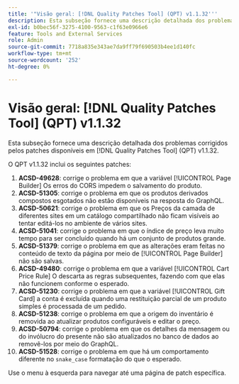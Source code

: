 ```yaml
---
title: '"Visão geral: [!DNL Quality Patches Tool] (QPT) v1.1.32'''
description: Esta subseção fornece uma descrição detalhada dos problemas corrigidos pelos patches disponíveis em [!DNL Quality Patches Tool] (QPT) v1.1.32.
exl-id: b0bec56f-3275-4100-9563-c1f63e0966e6
feature: Tools and External Services
role: Admin
source-git-commit: 7718a835e343ae7da9ff79f690503b4ee1d140fc
workflow-type: tm+mt
source-wordcount: '252'
ht-degree: 0%

---
```


# Visão geral: [!DNL Quality Patches Tool] (QPT) v1.1.32

Esta subseção fornece uma descrição detalhada dos problemas corrigidos pelos patches disponíveis em [!DNL Quality Patches Tool] (QPT) v1.1.32.

O QPT v1.1.32 inclui os seguintes patches:

1. **ACSD-49628**: corrige o problema em que a variável [!UICONTROL Page Builder] Os erros do CORS impedem o salvamento do produto.
1. **ACSD-51305**: corrige o problema em que os produtos derivados compostos esgotados não estão disponíveis na resposta do GraphQL.
1. **ACSD-50621**: corrige o problema em que os Preços da camada de diferentes sites em um catálogo compartilhado não ficam visíveis ao tentar editá-los no ambiente de vários sites.
1. **ACSD-51041**: corrige o problema em que o índice de preço leva muito tempo para ser concluído quando há um conjunto de produtos grande.
1. **ACSD-51379**: corrige o problema em que as alterações eram feitas no conteúdo de texto da página por meio de [!UICONTROL Page Builder] não são salvas.
1. **ACSD-49480**: corrige o problema em que a variável [!UICONTROL Cart Price Rule] O descarta as regras subsequentes, fazendo com que elas não funcionem conforme o esperado.
1. **ACSD-51230**: corrige o problema em que a variável [!UICONTROL Gift Card] a conta é excluída quando uma restituição parcial de um produto simples é processada de um pedido.
1. **ACSD-51238**: corrige o problema em que a origem do inventário é removida ao atualizar produtos configuráveis e editar o preço.
1. **ACSD-50794**: corrige o problema em que os detalhes da mensagem ou do invólucro do presente não são atualizados no banco de dados ao removê-los por meio do GraphQL.
1. **ACSD-51528**: corrige o problema em que há um comportamento diferente no `snake_case` formatação do que o esperado.

Use o menu à esquerda para navegar até uma página de patch específica.
